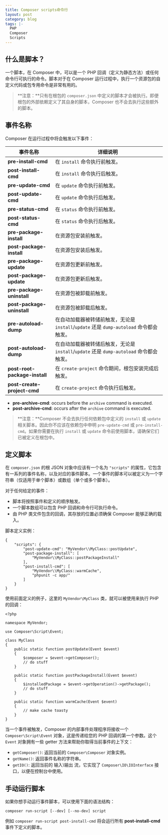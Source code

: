 ```yaml
---
title: Composer scripts命令行
layout: post
category: blog
tags: |-
  PHP
  Composer
  Scripts
---
```






## 什么是脚本？

一个脚本，在 Composer 中，可以是一个 PHP 回调（定义为静态方法）或任何命令行可执行的命令。脚本对于在 Composer 运行过程中，执行一个资源包的自定义代码或包专用命令是非常有用的。

> **注意：**只有在根包的 `composer.json` 中定义的脚本才会被执行。即便根包的外部依赖定义了其自身的脚本，Composer 也不会去执行这些额外的脚本。

## 事件名称

Composer 在运行过程中将会触发以下事件：

| 事件名称                      | 详细说明                                                     |
| ----------------------------- | ------------------------------------------------------------ |
| **pre-install-cmd**           | 在 `install` 命令执行前触发。                                |
| **post-install-cmd**          | 在 `install` 命令执行后触发。                                |
| **pre-update-cmd**            | 在 `update` 命令执行前触发。                                 |
| **post-update-cmd**           | 在 `update` 命令执行后触发。                                 |
| **pre-status-cmd**            | 在 `status` 命令执行前触发。                                 |
| **post-status-cmd**           | 在 `status` 命令执行后触发。                                 |
| **pre-package-install**       | 在资源包安装前触发。                                         |
| **post-package-install**      | 在资源包安装后触发。                                         |
| **pre-package-update**        | 在资源包更新前触发。                                         |
| **post-package-update**       | 在资源包更新后触发。                                         |
| **pre-package-uninstall**     | 在资源包被卸载前触发。                                       |
| **post-package-uninstall**    | 在资源包被卸载后触发。                                       |
| **pre-autoload-dump**         | 在自动加载器被转储前触发，无论是 `install`/`update` 还是 `dump-autoload` 命令都会触发。 |
| **post-autoload-dump**        | 在自动加载器被转储后触发，无论是 `install`/`update` 还是 `dump-autoload` 命令都会触发。 |
| **post-root-package-install** | 在 `create-project` 命令期间，根包安装完成后触发。           |
| **post-create-project-cmd**   | 在 `create-project` 命令执行后触发。                         |

- **pre-archive-cmd**: occurs before the `archive` command is executed.
- **post-archive-cmd**: occurs after the `archive` command is executed.

> **注意：**Composer 不会去执行任何依赖包中定义的 `install` 或 `update` 相关脚本。因此你不应该在依赖包中申明 `pre-update-cmd` 或 `pre-install-cmd`。如果你需要在执行 `install` 或 `update` 命令前使用脚本，请确保它们已被定义在根包中。

## 定义脚本

在 `composer.json` 的根 JSON 对象中应该有一个名为 `"scripts"` 的属性，它包含有一系列的事件名称，以及对应的事件脚本。一个事件的脚本可以被定义为一个字符串（仅适用于单个脚本）或数组（单个或多个脚本）。

对于任何给定的事件：

- 脚本将按照事件和定义的顺序触发。
- 一个脚本数组可以包含 PHP 回调和命令行可执行命令。
- 由 PHP 类文件包含的回调，其存放的位置必须确保 Composer 能够正确的载入。

脚本定义实例：

```
{
    "scripts": {
        "post-update-cmd": "MyVendor\\MyClass::postUpdate",
        "post-package-install": [
            "MyVendor\\MyClass::postPackageInstall"
        ],
        "post-install-cmd": [
            "MyVendor\\MyClass::warmCache",
            "phpunit -c app/"
        ]
    }
}
```

使用前面定义的例子，这里的 `MyVendor\MyClass` 类，就可以被使用来执行 PHP 的回调：

```
<?php

namespace MyVendor;

use Composer\Script\Event;

class MyClass
{
    public static function postUpdate(Event $event)
    {
        $composer = $event->getComposer();
        // do stuff
    }

    public static function postPackageInstall(Event $event)
    {
        $installedPackage = $event->getOperation()->getPackage();
        // do stuff
    }

    public static function warmCache(Event $event)
    {
        // make cache toasty
    }
}
```

当一个事件被触发，Composer 的内部事件处理程序将接收一个 `Composer\Script\Event` 对象，这是传递给您的 PHP 回调的第一个参数。这个 `Event` 对象拥有一些 getter 方法来帮助你取得当前事件的上下文：

- `getComposer()`: 返回当前的 `Composer\Composer` 对象实例。
- `getName()`: 返回事件名称的字符串。
- `getIO()`: 返回当前的 输入\输出 流，它实现了 `Composer\IO\IOInterface` 接口，以便在控制台中使用。

## 手动运行脚本

如果你想手动运行事件脚本，可以使用下面的语法结构：

```
composer run-script [--dev] [--no-dev] script
```

例如 `composer run-script post-install-cmd` 将会运行所有 **post-install-cmd** 事件下定义的脚本。